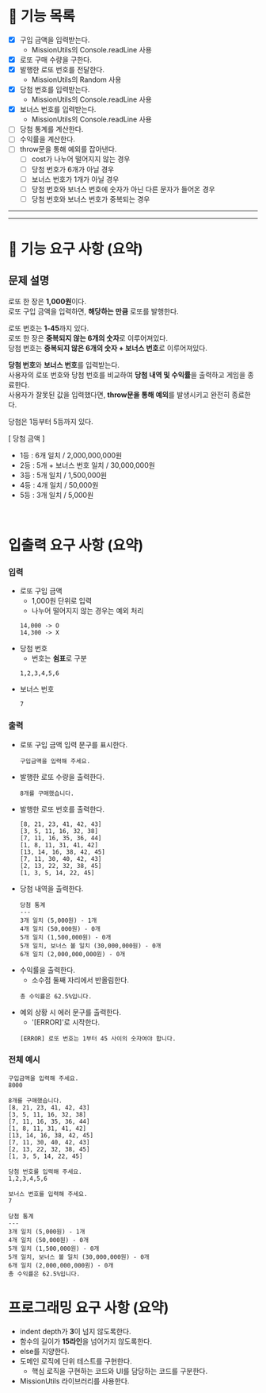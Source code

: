 # 📜 **기능 목록**
- [x] 구입 금액을 입력받는다.
  - MissionUtils의 Console.readLine 사용
- [x] 로또 구매 수량을 구한다.
- [x] 발행한 로또 번호를 전달한다.
  - MissionUtils의 Random 사용
- [x] 당첨 번호를 입력받는다.
  - MissionUtils의 Console.readLine 사용
- [x] 보너스 번호를 입력받는다.
  - MissionUtils의 Console.readLine 사용
- [ ] 당첨 통계를 계산한다.
- [ ] 수익률을 계산한다.
- [ ] throw문을 통해 예외를 잡아낸다.  
  - [ ] cost가 나누어 떨어지지 않는 경우
  - [ ] 당첨 번호가 6개가 아닐 경우
  - [ ] 보너스 번호가 1개가 아닐 경우
  - [ ] 당첨 번호와 보너스 번호에 숫자가 아닌 다른 문자가 들어온 경우
  - [ ] 당첨 번호와 보너스 번호가 중복되는 경우

---
---

# 🚀 **기능 요구 사항 (요약)**

## **문제 설명**
로또 한 장은 **1,000원**이다.  
로또 구입 금액을 입력하면, **해당하는 만큼** 로또를 발행한다.   

로또 번호는 **1-45**까지 있다.   
로또 한 장은 **중복되지 않는 6개의 숫자**로 이루어져있다.   
당첨 번호는 **중복되지 않은 6개의 숫자 + 보너스 번호**로 이루어져있다.   

**당첨 번호**와 **보너스 번호**를 입력받는다.   
사용자의 로또 번호와 당첨 번호를 비교하여 **당첨 내역 및 수익률**을 출력하고 게임을 종료한다.   
사용자가 잘못된 값을 입력했다면, **throw문을 통해 예외**를 발생시키고 완전히 종료한다.   

당첨은 1등부터 5등까지 있다.   

[ 당첨 금액 ]
- 1등 : 6개 일치 / 2,000,000,000원
- 2등 : 5개 + 보너스 번호 일치 / 30,000,000원
- 3등 : 5개 일치 / 1,500,000원
- 4등 : 4개 일치 / 50,000원
- 5등 : 3개 일치 / 5,000원

<br/>

# **입출력 요구 사항 (요약)**
### 입력 
- 로또 구입 금액 
  - 1,000원 단위로 입력
  - 나누어 떨어지지 않는 경우는 예외 처리
  ```
  14,000 -> O
  14,300 -> X
  ```
- 당첨 번호
  - 번호는 **쉼표**로 구분
  ```
  1,2,3,4,5,6
  ```
- 보너스 번호
  ```
  7
  ```

### 출력
- 로또 구입 금액 입력 문구를 표시한다.
  ```
  구입금액을 입력해 주세요.
  ```
- 발행한 로또 수량을 출력한다.
  ```
  8개를 구매했습니다.
  ```
- 발행한 로또 번호를 출력한다.
  ```
  [8, 21, 23, 41, 42, 43]
  [3, 5, 11, 16, 32, 38]
  [7, 11, 16, 35, 36, 44]
  [1, 8, 11, 31, 41, 42]
  [13, 14, 16, 38, 42, 45]
  [7, 11, 30, 40, 42, 43]
  [2, 13, 22, 32, 38, 45]
  [1, 3, 5, 14, 22, 45]
  ```
- 당첨 내역을 출력한다.
  ```
  당첨 통계
  --- 
  3개 일치 (5,000원) - 1개
  4개 일치 (50,000원) - 0개
  5개 일치 (1,500,000원) - 0개
  5개 일치, 보너스 볼 일치 (30,000,000원) - 0개
  6개 일치 (2,000,000,000원) - 0개
  ```
- 수익률을 출력한다.
  - 소수점 둘째 자리에서 반올림한다.
  ```
  총 수익률은 62.5%입니다.
  ```
- 예외 상황 시 에러 문구를 출력한다.
  - '[ERROR]'로 시작한다.
  ```
  [ERROR] 로또 번호는 1부터 45 사이의 숫자여야 합니다.
  ```

### 전체 예시
```
구입금액을 입력해 주세요.
8000

8개를 구매했습니다.
[8, 21, 23, 41, 42, 43]
[3, 5, 11, 16, 32, 38]
[7, 11, 16, 35, 36, 44]
[1, 8, 11, 31, 41, 42]
[13, 14, 16, 38, 42, 45]
[7, 11, 30, 40, 42, 43]
[2, 13, 22, 32, 38, 45]
[1, 3, 5, 14, 22, 45]

당첨 번호를 입력해 주세요.
1,2,3,4,5,6

보너스 번호를 입력해 주세요.
7

당첨 통계
---
3개 일치 (5,000원) - 1개
4개 일치 (50,000원) - 0개
5개 일치 (1,500,000원) - 0개
5개 일치, 보너스 볼 일치 (30,000,000원) - 0개
6개 일치 (2,000,000,000원) - 0개
총 수익률은 62.5%입니다.
```

# **프로그래밍 요구 사항 (요약)**
- indent depth가 **3**이 넘지 않도록한다.
- 함수의 길이가 **15라인**을 넘어가지 않도록한다.
- else를 지양한다.
- 도메인 로직에 단위 테스트를 구현한다.
  - 핵심 로직을 구현하는 코드와 UI를 담당하는 코드를 구분한다.
- MissionUtils 라이브러리를 사용한다.
